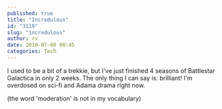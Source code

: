 ```yaml
---
published: true
title: "Incredulous"
id: "3119"
slug: "incredulous"
author: rv
date: 2010-07-08 00:45
categories: Tech
---
```

I used to be a bit of a trekkie, but I've just finished 4 seasons of Battlestar Galactica in only 2 weeks. The only thing I can say is: brilliant! I'm overdosed on sci-fi and Adama drama right now.

(the word 'moderation' is not in my vocabulary)